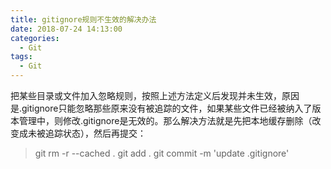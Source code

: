 ```yaml
---
title: gitignore规则不生效的解决办法
date: 2018-07-24 14:13:00
categories:
  - Git
tags:
  - Git
---
```

把某些目录或文件加入忽略规则，按照上述方法定义后发现并未生效，原因是.gitignore只能忽略那些原来没有被追踪的文件，如果某些文件已经被纳入了版本管理中，则修改.gitignore是无效的。那么解决方法就是先把本地缓存删除（改变成未被追踪状态），然后再提交：
> git rm -r --cached .
git add .
git commit -m 'update .gitignore'
